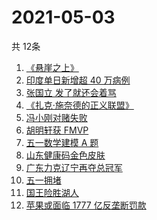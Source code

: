 # 2021-05-03
  共 12条

  <!-- BEGIN -->
  <!-- 最后更新时间:Mon May 03 2021 11:10:22 GMT+0000 (Coordinated Universal Time) -->
  1. [《悬崖之上》](https://www.zhihu.com/search?q=悬崖之上)
1. [印度单日新增超 40 万病例](https://www.zhihu.com/search?q=印度疫情)
1. [张国立 发了就还会着骂](https://www.zhihu.com/search?q=张国立)
1. [《扎克·施奈德的正义联盟》](https://www.zhihu.com/search?q=正义联盟)
1. [冯小刚对赌失败](https://www.zhihu.com/search?q=冯小刚对赌)
1. [胡明轩获 FMVP ](https://www.zhihu.com/search?q=胡明轩)
1. [五一数学建模 A 题](https://www.zhihu.com/search?q=2021五一数学建模a题)
1. [山东健康码金色皮肤](https://www.zhihu.com/search?q=山东健康码)
1. [广东力克辽宁再夺总冠军](https://www.zhihu.com/search?q=cba总决赛)
1. [五一拥堵](https://www.zhihu.com/search?q=五一拥堵)
1. [国王险胜湖人](https://www.zhihu.com/search?q=詹姆斯)
1. [苹果或面临 1777 亿反垄断罚款](https://www.zhihu.com/search?q=苹果垄断)
  <!-- END -->
  